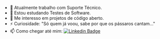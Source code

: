 - 🔭 Atualmente trabalho com Suporte Técnico.
- 🌱 Estou estudando Testes de Software.
- 👯 Me interesso em projetos de código aberto.
- ⚡ Curiosidade: "Só quem já voou, sabe por que os pássaros cantam..."
- 📫 Como chegar até mim:
[![Linkedin Badge](https://img.shields.io/badge/-LinkedIn-blue?style=flat-square&logo=Linkedin&logoColor=white&link=https://www.linkedin.com/in/marceloabmartins/)](https://www.linkedin.com/in/marceloabmartins/)

<!---
marceloabmartins/marceloabmartins is a ✨ special ✨ repository because its `README.md` (this file) appears on your GitHub profile.
You can click the Preview link to take a look at your changes.
--->
